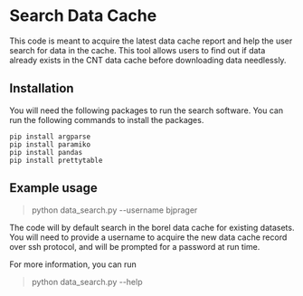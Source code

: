 # Search Data Cache

This code is meant to acquire the latest data cache report and help the user search for data in the cache. This tool allows users to find out if data already exists in the CNT data cache before downloading data needlessly.

## Installation

You will need the following packages to run the search software. You can run the following commands to install the packages.

```
pip install argparse
pip install paramiko
pip install pandas
pip install prettytable
```

## Example usage

> python data_search.py --username bjprager

The code will by default search in the borel data cache for existing datasets. You will need to provide a username to acquire the new data cache record over ssh protocol, and will be prompted for a password at run time.

For more information, you can run
> python data_search.py --help
